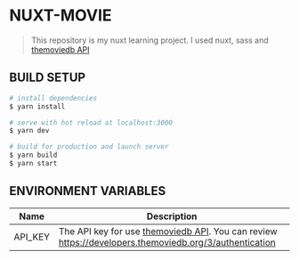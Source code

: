 # NUXT-MOVIE

> This repository is my nuxt learning project. I used nuxt, sass and [themoviedb API](https://developers.themoviedb.org/3)

## BUILD SETUP
```bash
# install dependencies
$ yarn install

# serve with hot reload at localhost:3000
$ yarn dev

# build for production and launch server
$ yarn build
$ yarn start
```

## ENVIRONMENT VARIABLES
| Name      | Description |
| ----------- | ----------- |
| API_KEY      | The API key for use [themoviedb API](https://developers.themoviedb.org/3). You can review https://developers.themoviedb.org/3/authentication      |